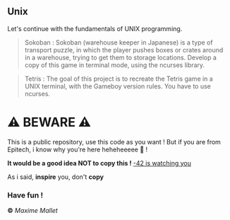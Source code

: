 ## Unix
Let's continue with the fundamentals of UNIX programming.
> Sokoban : Sokoban (warehouse keeper in Japanese) is a type of transport puzzle, in which the player pushes boxes or crates around in a warehouse, trying to get them to storage locations. Develop a copy of this game in terminal mode, using the ncurses library.

> Tetris : The goal of this project is to recreate the Tetris game in a UNIX terminal, with the Gameboy version rules. You have to use ncurses.

# ⚠️ BEWARE ⚠️
This is a public repository, use this code as you want ! But if you are from Epitech, i know why you're here heheheeeee 👀 !

**It would be a good idea NOT to copy this !** [-42 is watching you](https://c.tenor.com/3Gw_rlLRqLcAAAAM/mayarudolph-snl.gif)

As i said, **inspire** you, don't **copy**

### Have fun !
**©** _Maxime Mallet_
